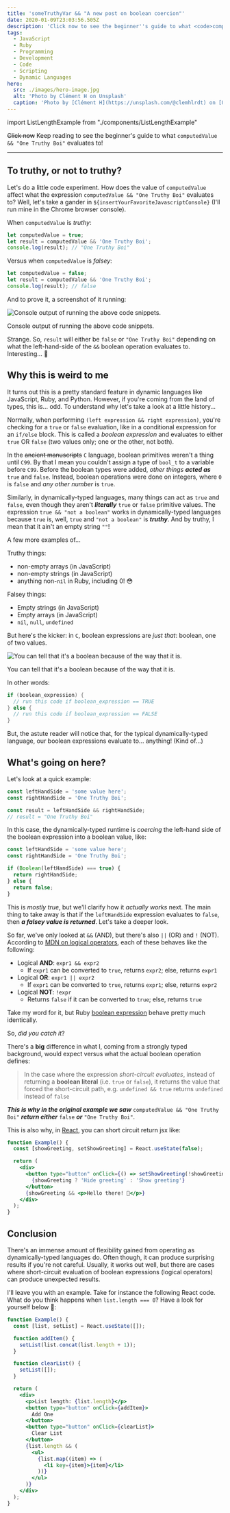 ```yaml
---
title: 'someTruthyVar && "A new post on boolean coercion"'
date: 2020-01-09T23:03:56.505Z
description: 'Click now to see the beginner''s guide to what <code>computedValue && "One Truthy Boi"</code> evaluates to!'
tags:
  - JavaScript
  - Ruby
  - Programming
  - Development
  - Code
  - Scripting
  - Dynamic Languages
hero:
  src: ./images/hero-image.jpg
  alt: 'Photo by Clément H on Unsplash'
  caption: 'Photo by [Clément H](https://unsplash.com/@clemhlrdt) on [Unsplash](https://unsplash.com/s/photos/javascript-plant)'
---
```


import ListLengthExample from "./components/ListLengthExample"

~~Click now~~ Keep reading to see the beginner's guide to what `computedValue && "One Truthy Boi"` evaluates to!

---

## To truthy, or not to truthy?

Let's do a little code experiment.
How does the value of `computedValue` affect what the expression `computedValue && "One Truthy Boi"` evaluates to?
Well, let's take a gander in `${insertYourFavoriteJavascriptConsole}` (I'll run mine in the Chrome browser console).

When `computedValue` is _truthy_:

```js
let computedValue = true;
let result = computedValue && 'One Truthy Boi';
console.log(result); // "One Truthy Boi"
```

Versus when `computedValue` is _falsey_:

```js
let computedValue = false;
let result = computedValue && 'One Truthy Boi';
console.log(result); // false
```

And to prove it, a screenshot of it running:

![Console output of running the above code snippets.](https://d1jubymwibgxp.cloudfront.net/blog/0012-sometruthyvar-a-new-post-on-boolean-coercion/images/console-output.png)

<figcaption>
  Console output of running the above code snippets.
</figcaption>

Strange.
So, `result` will either be `false` or `"One Truthy Boi"` depending on what the left-hand-side of the `&&` boolean operation evaluates to.
Interesting... 🤔

## Why this is weird to me

It turns out this is a pretty standard feature in dynamic languages like JavaScript, Ruby, and Python.
However, if you're coming from the land of types, this is... odd.
To understand why let's take a look at a little history...

Normally, when performing `(left expression && right expression)`, you're checking for a `true` or `false` evaluation, like in a conditional expression for an `if/else` block.
This is called a _boolean expression_ and evaluates to either `true` OR `false` (two values only; one or the other, not both).

In the ~~ancient manuscripts~~ `C` language, boolean primitives weren't a thing until `C99`.
By that I mean you couldn't assign a type of `bool_t` to a variable before `C99`.
Before the boolean types were added, _other things_ **_acted as_** `true` and `false`.
Instead, boolean operations were done on integers, where `0` is `false` and _any other number_ is `true`.

Similarly, in dynamically-typed languages, many things can act as `true` and `false`, even though they aren't **_literally_** `true` or `false` primitive values.
The expression `true && "not a boolean"` works in dynamically-typed languages because `true` is, well, `true` and `"not a boolean"` is **_truthy_**.
And by truthy, I mean that it ain't an empty string `""`!

A few more examples of...

Truthy things:

- non-empty arrays (in JavaScript)
- non-empty strings (in JavaScript)
- anything non-`nil` in Ruby, including 0! 😳

Falsey things:

- Empty strings (in JavaScript)
- Empty arrays (in JavaScript)
- `nil`, `null`, `undefined`

But here's the kicker: in `C`, boolean expressions are _just that_: boolean, one of two values.

![You can tell that it's a boolean because of the way that it is.](https://d1jubymwibgxp.cloudfront.net/blog/0012-sometruthyvar-a-new-post-on-boolean-coercion/images/boolean.png)

<figcaption>
  You can tell that it's a boolean because of the way that it is.
</figcaption>

In other words:

```c
if (boolean_expression) {
  // run this code if boolean_expression == TRUE
} else {
  // run this code if boolean_expression == FALSE
}
```

But, the astute reader will notice that, for the typical dynamically-typed language, our boolean expressions evaluate to... anything! (Kind of...)

## What's going on here?

Let's look at a quick example:

```js
const leftHandSide = 'some value here';
const rightHandSide = 'One Truthy Boi';

const result = leftHandSide && rightHandSide;
// result = "One Truthy Boi"
```

In this case, the dynamically-typed runtime is _coercing_ the left-hand side of the boolean expression into a boolean value, like:

```js
const leftHandSide = 'some value here';
const rightHandSide = 'One Truthy Boi';

if (Boolean(leftHandSide) === true) {
  return rightHandSide;
} else {
  return false;
}
```

This is _mostly true_, but we'll clarify how it _actually works_ next.
The main thing to take away is that if the `leftHandSide` expression evaluates to `false`, then **_a falsey value is returned_**.
Let's take a deeper look.

So far, we've only looked at `&&` (AND), but there's also `||` (OR) and `!` (NOT).
According to [MDN on logical operators](https://developer.mozilla.org/en-US/docs/Web/JavaScript/Reference/Operators/Logical_Operators#Description), each of these behaves like the following:

- Logical **AND**: `expr1 && expr2`
  - If `expr1` can be converted to `true`, returns `expr2`; else, returns `expr1`
- Logical **OR**: `expr1 || expr2`
  - If `expr1` can be converted to `true`, returns `expr1`; else, returns `expr2`
- Logical **NOT**: `!expr`
  - Returns `false` if it can be converted to `true`; else, returns `true`

Take my word for it, but Ruby [boolean expression](http://ruby-doc.com/docs/ProgrammingRuby/html/tut_expressions.html#UF) behave pretty much identically.

So, _did you catch it_?

There's a **big** difference in what I, coming from a strongly typed background, would expect versus what the actual boolean operation defines:

> In the case where the expression _short-circuit evaluates_, instead of returning a **boolean literal** (i.e. `true` or `false`), it returns the value that forced the short-circuit path, e.g. `undefined && true` returns `undefined` instead of `false`

**_This is why in the original example we saw_** `computedValue && "One Truthy Boi"` **_return either_** `false` **_or_** `"One Truthy Boi"`.

This is also why, in [React](https://reactjs.org/docs/conditional-rendering.html#inline-if-with-logical--operator), you can short circuit return jsx like:

```jsx
function Example() {
  const [showGreeting, setShowGreeting] = React.useState(false);

  return (
    <div>
      <button type="button" onClick={() => setShowGreeting(!showGreeting)}>
        {showGreeting ? 'Hide greeting' : 'Show greeting'}
      </button>
      {showGreeting && <p>Hello there! 👋</p>}
    </div>
  );
}
```

## Conclusion

There's an immense amount of flexibility gained from operating as dynamically-typed languages do.
Often though, it can produce surprising results if you're not careful.
Usually, it works out well, but there are cases where short-circuit evaluation of boolean expressions (logical operators) can produce unexpected results.

I'll leave you with an example.
Take for instance the following React code.
What do you think happens when `list.length === 0`?
Have a look for yourself below 👀:

```jsx
function Example() {
  const [list, setList] = React.useState([]);

  function addItem() {
    setList(list.concat(list.length + 1));
  }

  function clearList() {
    setList([]);
  }

  return (
    <div>
      <p>List length: {list.length}</p>
      <button type="button" onClick={addItem}>
        Add One
      </button>
      <button type="button" onClick={clearList}>
        Clear List
      </button>
      {list.length && (
        <ul>
          {list.map((item) => (
            <li key={item}>{item}</li>
          ))}
        </ul>
      )}
    </div>
  );
}
```

<Example caption="An interactive example with the ability to change the list">
  <ListLengthExample />
</Example>

